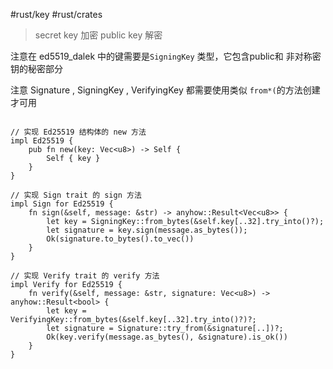#rust/key #rust/crates 

> secret key 加密 public key 解密

注意在 ed5519_dalek 中的键需要是`SigningKey` 类型，它包含public和 非对称密钥的秘密部分

注意 Signature , SigningKey , VerifyingKey 都需要使用类似 `from*(`的方法创建才可用

```

// 实现 Ed25519 结构体的 new 方法
impl Ed25519 {
    pub fn new(key: Vec<u8>) -> Self {
        Self { key }
    }
}

// 实现 Sign trait 的 sign 方法
impl Sign for Ed25519 {
    fn sign(&self, message: &str) -> anyhow::Result<Vec<u8>> {
        let key = SigningKey::from_bytes(&self.key[..32].try_into()?);
        let signature = key.sign(message.as_bytes());
        Ok(signature.to_bytes().to_vec())
    }
}

// 实现 Verify trait 的 verify 方法
impl Verify for Ed25519 {
    fn verify(&self, message: &str, signature: Vec<u8>) -> anyhow::Result<bool> {
        let key = VerifyingKey::from_bytes(&self.key[..32].try_into()?)?;
        let signature = Signature::try_from(&signature[..])?;
        Ok(key.verify(message.as_bytes(), &signature).is_ok())
    }
}
```